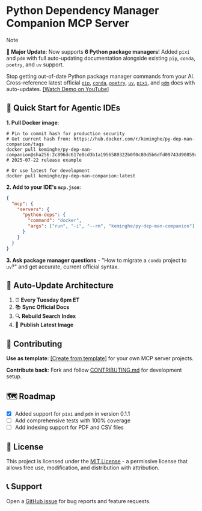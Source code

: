 # Python Dependency Manager Companion MCP Server

> [!NOTE]  
> **🚀 Major Update**: Now supports **6 Python package managers**! Added `pixi` and `pdm` with full auto-updating documentation alongside existing `pip`, `conda`, `poetry`, and `uv` support.

Stop getting out-of-date Python package manager commands from your AI. Cross-reference latest official [`pip`](https://pip.pypa.io/), [`conda`](https://docs.conda.io/projects/conda), [`poetry`](https://python-poetry.org/), [`uv`](https://docs.astral.sh/uv/), [`pixi`](https://pixi.sh/), and [`pdm`](https://pdm-project.org/) docs with auto-updates. [[Watch Demo on YouTube]](https://youtu.be/3nVp46Q8FdY)

## 🚀 Quick Start for Agentic IDEs

**1. Pull Docker image**:

```shell
# Pin to commit hash for production security
# Get current hash from: https://hub.docker.com/r/keminghe/py-dep-man-companion/tags
docker pull keminghe/py-dep-man-companion@sha256:2c896dc617e8cd3b1a1956580322b0f0c80d5b6dfd09743d90859d2ef2b71ec6  # 2025-07-22 release example

# Or use latest for development
docker pull keminghe/py-dep-man-companion:latest
```

**2. Add to your IDE's `mcp.json`**:

```json
{
  "mcp": {
    "servers": {
      "python-deps": {
        "command": "docker",
        "args": ["run", "-i", "--rm", "keminghe/py-dep-man-companion"]
      }
    }
  }
}
```

**3. Ask package manager questions** - "How to migrate a `conda` project to `uv`?" and get accurate, current official syntax.

## 🔄 Auto-Update Architecture

1. ⏰ **Every Tuesday 6pm ET**
2. 📚 **Sync Official Docs**
3. 🔍 **Rebuild Search Index**
4. 🐳 **Publish Latest Image**

## 🤝 Contributing

**Use as template**: [[Create from template]](https://github.com/new?template_name=python-dependency-manager-companion-mcp-server&template_owner=KemingHe) for your own MCP server projects.

**Contribute back**: Fork and follow [CONTRIBUTING.md](https://github.com/KemingHe/python-dependency-manager-companion-mcp-server/blob/main/CONTRIBUTING.md) for development setup.

## 🗺️ Roadmap

- [x] Added support for `pixi` and `pdm` in version 0.1.1
- [ ] Add comprehensive tests with 100% coverage  
- [ ] Add indexing support for PDF and CSV files

## 📄 License

This project is licensed under the [MIT License](https://github.com/KemingHe/python-dependency-manager-companion-mcp-server/blob/main/LICENSE) - a permissive license that allows free use, modification, and distribution with attribution.

## 📞 Support

Open a [GitHub issue](https://github.com/KemingHe/python-dependency-manager-companion-mcp-server/issues) for bug reports and feature requests.

